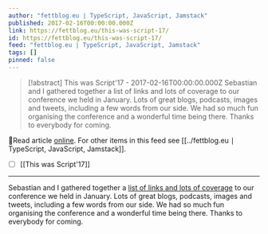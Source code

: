 ```yaml
---
author: "fettblog․eu ∣ TypeScript, JavaScript, Jamstack"
published: 2017-02-16T00:00:00.000Z
link: https://fettblog.eu/this-was-script-17/
id: https://fettblog.eu/this-was-script-17/
feed: "fettblog․eu ∣ TypeScript, JavaScript, Jamstack"
tags: []
pinned: false
---
```

> [!abstract] This was Script'17 - 2017-02-16T00:00:00.000Z
> Sebastian and I gathered together a list of links and lots of coverage to our conference we held in January. Lots of great blogs, podcasts, images and tweets, including a few words from our side. We had so much fun organising the conference and a wonderful time being there. Thanks to everybody for coming.

🔗Read article [online](https://fettblog.eu/this-was-script-17/). For other items in this feed see [[../fettblog․eu ∣ TypeScript, JavaScript, Jamstack]].

- [ ] [[This was Script'17]]
- - -
Sebastian and I gathered together a [list of links and lots of coverage](https://scriptconf.org/blog/script17-roundup) to our conference we held in January. Lots of great blogs, podcasts, images and tweets, including a few words from our side. We had so much fun organising the conference and a wonderful time being there. Thanks to everybody for coming.
